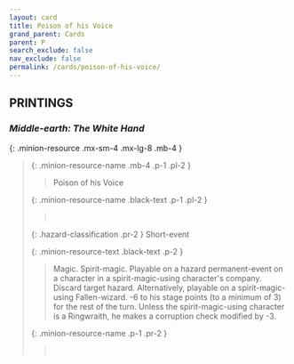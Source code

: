 ```yaml
---
layout: card
title: Poison of his Voice
grand_parent: Cards
parent: P
search_exclude: false
nav_exclude: false
permalink: /cards/poison-of-his-voice/
---
```


## PRINTINGS


### _Middle-earth: The White Hand_

{: .minion-resource .mx-sm-4 .mx-lg-8 .mb-4 }
> {: .minion-resource-name .mb-4 .p-1 .pl-2 }
> > <div class="hazard-mp"></div>
> > <div class="card-name">Poison of his Voice</div>
>
> {: .minion-resource-name .black-text .p-1 .pl-2 }
> > &nbsp;
>
> {: .hazard-classification .pr-2 }
> Short-event
>
> {: .minion-resource-text .black-text .p-2 }
> > Magic. Spirit-magic. Playable on a hazard permanent-event on a character in a spirit-magic-using character's company. Discard target hazard. Alternatively, playable on a spirit-magic-using Fallen-wizard. -6 to his stage points (to a minimum of 3) for the rest of the turn. Unless the spirit-magic-using character is a Ringwraith, he makes a corruption check modified by -3. 
> 
> {: .minion-resource-name .p-1 .pr-2 }
> > <div class="card-shield"></div>
> > <div class="card-corruption-white">&nbsp;</div>

